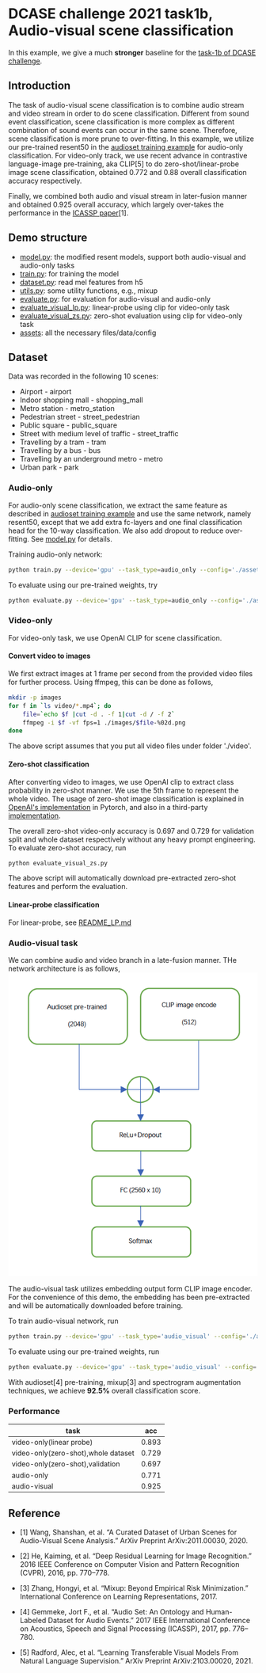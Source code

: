 # DCASE challenge 2021 task1b, Audio-visual scene classification
In this example, we give a much <b>stronger</b> baseline for the [task-1b of DCASE challenge](http://dcase.community/challenge2021/task-acoustic-scene-classification#subtask-b).

## Introduction
The task of audio-visual scene classification is to combine audio stream and video stream in order to do scene classification.  Different from sound event classification, scene classification is more complex as different combination of sound events can occur in the same scene. Therefore, scene classification is more prune to over-fitting. In this example, we utilize our pre-trained resent50 in the [audioset training example](../audioset_training) for audio-only classification. For video-only track, we use recent advance in contrastive language-image pre-training, aka CLIP\[5\] to do zero-shot/linear-probe image scene classification, obtained 0.772 and 0.88  overall classification accuracy respectively.

Finally, we combined both audio and visual stream in later-fusion manner and obtained 0.925 overall accuracy, which largely over-takes the performance in the [ICASSP paper](https://github.com/shanwangshan/TAU-urban-audio-visual-scenes)\[1\].

## Demo structure
- [model.py](model.py): the modified resent models, support both audio-visual and audio-only tasks
- [train.py](train.py): for training the model
- [dataset.py](dataset.py): read mel features from h5
- [utils.py](utils.py): some utility functions, e.g., mixup
- [evaluate.py](evaluate.py): for evaluation for audio-visual and audio-only
- [evaluate_visual_lp.py](evaluate_visual_lp.py): linear-probe using clip for video-only task
- [evaluate_visual_zs.py](evaluate_visual_zs.py): zero-shot evaluation using clip for video-only task
- [assets](assets): all the necessary files/data/config

## Dataset
Data was recorded in the following 10 scenes:
- Airport - airport
- Indoor shopping mall - shopping_mall
- Metro station - metro_station
- Pedestrian street - street_pedestrian
- Public square - public_square
- Street with medium level of traffic - street_traffic
- Travelling by a tram - tram
- Travelling by a bus - bus
- Travelling by an underground metro - metro
- Urban park - park

### Audio-only
For audio-only scene classification, we extract the same feature as described in  [audioset training example](../audioset_training) and use the same network, namely resent50, except that we add extra fc-layers and one final classification head for the 10-way classification. We also add dropout to reduce over-fitting. See [model.py](model.py) for details.

Training audio-only network:
``` sh
python train.py --device='gpu' --task_type=audio_only --config='./assets/config.yaml'
```

To evaluate using our pre-trained weights, try
``` sh
python evaluate.py --device='gpu' --task_type=audio_only --config='./assets/config.yaml'
```

### Video-only
For video-only task, we use OpenAI CLIP for scene classification. 
#### Convert video to images
We first extract images at 1 frame per second from the provided video files for further process. Using ffmpeg, this can be done as follows,

``` sh
mkdir -p images
for f in `ls video/*.mp4`; do
    file=`echo $f |cut -d . -f 1|cut -d / -f 2`
    ffmpeg -i $f -vf fps=1 ./images/$file-%02d.png
done
```
The above script assumes that you put all video files under folder './video'.

#### Zero-shot classification
After converting video to images, we use OpenAI clip to extract class probability in zero-shot manner. We use the 5th frame to represent the whole video. The usage of zero-shot image classification is explained in [OpenAI's implementation](https://github.com/openai/CLIP) in Pytorch, and also in a third-party  [implementation](https://github.com/ranchlai/CLIP.paddle).

The overall zero-shot video-only accuracy is 0.697 and 0.729 for validation split and whole dataset respectively without any heavy prompt engineering.
To evaluate zero-shot accuracy, run
``` sh
python evaluate_visual_zs.py
```

The above script will automatically download pre-extracted zero-shot features and perform the evaluation.

#### Linear-probe classification
For linear-probe, see [README_LP.md](README_LP.md)

### Audio-visual task
We can combine audio and video branch in a late-fusion manner. THe network architecture is as follows,
![network](./assets/network_arch.png)

The audio-visual task utilizes embedding output form CLIP image encoder. For the convenience of this demo, the embedding has been pre-extracted and will be automatically downloaded before training.


To train audio-visual network, run
``` sh
python train.py --device='gpu' --task_type='audio_visual' --config='./assets/config.yaml'
```

To evaluate using our pre-trained weights, run
``` sh
python evaluate.py --device='gpu' --task_type='audio_visual' --config='./assets/config.yaml'
```

With audioset\[4\] pre-training, mixup\[3\] and spectrogram augmentation techniques, we achieve <b>92.5%</b> overall classification score.  

### Performance
|task|acc|
|--|--|
|video-only(linear probe)|0.893|
|video-only(zero-shot),whole dataset|0.729|
|video-only(zero-shot),validation|0.697|
|audio-only|0.771|
|audio-visual|0.925|

## Reference
- \[1\] Wang, Shanshan, et al. “A Curated Dataset of Urban Scenes for Audio-Visual Scene Analysis.” ArXiv Preprint ArXiv:2011.00030, 2020.

- \[2\] He, Kaiming, et al. “Deep Residual Learning for Image Recognition.” 2016 IEEE Conference on Computer Vision and Pattern Recognition (CVPR), 2016, pp. 770–778.

- \[3\] Zhang, Hongyi, et al. “Mixup: Beyond Empirical Risk Minimization.” International Conference on Learning Representations, 2017.

- \[4\] Gemmeke, Jort F., et al. “Audio Set: An Ontology and Human-Labeled Dataset for Audio Events.” 2017 IEEE International Conference on Acoustics, Speech and Signal Processing (ICASSP), 2017, pp. 776–780.
- \[5\] Radford, Alec, et al. “Learning Transferable Visual Models From Natural Language Supervision.” ArXiv Preprint ArXiv:2103.00020, 2021.
